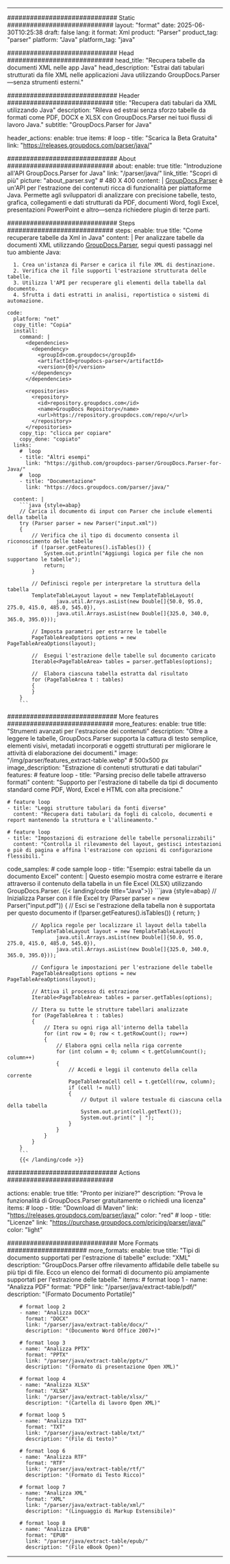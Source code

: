 


---
############################# Static ############################
layout: "format"
date:  2025-06-30T10:25:38
draft: false
lang: it
format: Xml
product: "Parser"
product_tag: "parser"
platform: "Java"
platform_tag: "java"

############################# Head ############################
head_title: "Recupera tabelle da documenti XML nelle app Java"
head_description: "Estrai dati tabulari strutturati da file XML nelle applicazioni Java utilizzando GroupDocs.Parser—senza strumenti esterni."

############################# Header ############################
title: "Recupera dati tabulari da XML utilizzando Java" 
description: "Rileva ed estrai senza sforzo tabelle da formati come PDF, DOCX e XLSX con GroupDocs.Parser nei tuoi flussi di lavoro Java."
subtitle: "GroupDocs.Parser for Java" 

header_actions:
  enable: true
  items:
    #  loop
    - title: "Scarica la Beta Gratuita"
      link: "https://releases.groupdocs.com/parser/java/"
      
############################# About ############################
about:
    enable: true
    title: "Introduzione all'API GroupDocs.Parser for Java"
    link: "/parser/java/"
    link_title: "Scopri di più"
    picture: "about_parser.svg" # 480 X 400
    content: |
       [GroupDocs.Parser](/parser/java/) è un'API per l'estrazione dei contenuti ricca di funzionalità per piattaforme Java. Permette agli sviluppatori di analizzare con precisione tabelle, testo, grafica, collegamenti e dati strutturati da PDF, documenti Word, fogli Excel, presentazioni PowerPoint e altro—senza richiedere plugin di terze parti.

############################# Steps ############################
steps:
    enable: true
    title: "Come recuperare tabelle da Xml in Java"
    content: |
      Per analizzare tabelle da documenti XML utilizzando [GroupDocs.Parser](/parser/java/), segui questi passaggi nel tuo ambiente Java:
      
      1. Crea un'istanza di Parser e carica il file XML di destinazione.
      2. Verifica che il file supporti l'estrazione strutturata delle tabelle.
      3. Utilizza l'API per recuperare gli elementi della tabella dal documento.
      4. Sfrutta i dati estratti in analisi, reportistica o sistemi di automazione.
   
    code:
      platform: "net"
      copy_title: "Copia"
      install:
        command: |
          <dependencies>
            <dependency>
              <groupId>com.groupdocs</groupId>
              <artifactId>groupdocs-parser</artifactId>
              <version>{0}</version>
            </dependency>
          </dependencies>

          <repositories>
            <repository>
              <id>repository.groupdocs.com</id>
              <name>GroupDocs Repository</name>
              <url>https://repository.groupdocs.com/repo/</url>
            </repository>
          </repositories>
        copy_tip: "clicca per copiare"
        copy_done: "copiato"
      links:
        #  loop
        - title: "Altri esempi"
          link: "https://github.com/groupdocs-parser/GroupDocs.Parser-for-Java/"
        #  loop
        - title: "Documentazione"
          link: "https://docs.groupdocs.com/parser/java/"
          
      content: |
        ```java {style=abap}
        // Carica il documento di input con Parser che include elementi della tabella
        try (Parser parser = new Parser("input.xml"))
        {
            // Verifica che il tipo di documento consenta il riconoscimento delle tabelle
            if (!parser.getFeatures().isTables()) {
                System.out.println("Aggiungi logica per file che non supportano le tabelle");
                return;
            }

            // Definisci regole per interpretare la struttura della tabella
            TemplateTableLayout layout = new TemplateTableLayout(
                    java.util.Arrays.asList(new Double[]{50.0, 95.0, 275.0, 415.0, 485.0, 545.0}),
                    java.util.Arrays.asList(new Double[]{325.0, 340.0, 365.0, 395.0}));

            // Imposta parametri per estrarre le tabelle
            PageTableAreaOptions options = new PageTableAreaOptions(layout);

            //  Esegui l'estrazione delle tabelle sul documento caricato
            Iterable<PageTableArea> tables = parser.getTables(options);

            //  Elabora ciascuna tabella estratta dal risultato
            for (PageTableArea t : tables) 
            {
            }
        }
        ```            

############################# More features ############################
more_features:
  enable: true
  title: "Strumenti avanzati per l'estrazione dei contenuti"
  description: "Oltre a leggere le tabelle, GroupDocs.Parser supporta la cattura di testo semplice, elementi visivi, metadati incorporati e oggetti strutturati per migliorare le attività di elaborazione dei documenti."
  image: "/img/parser/features_extract-table.webp" # 500x500 px
  image_description: "Estrazione di contenuti strutturati e dati tabulari"
  features:
    # feature loop
    - title: "Parsing preciso delle tabelle attraverso formati"
      content: "Supporto per l'estrazione di tabelle da tipi di documento standard come PDF, Word, Excel e HTML con alta precisione."

    # feature loop
    - title: "Leggi strutture tabulari da fonti diverse"
      content: "Recupera dati tabulari da fogli di calcolo, documenti e report mantenendo la struttura e l'allineamento."

    # feature loop
    - title: "Impostazioni di estrazione delle tabelle personalizzabili"
      content: "Controlla il rilevamento del layout, gestisci intestazioni e piè di pagina e affina l'estrazione con opzioni di configurazione flessibili."
      
  code_samples:
    # code sample loop
    - title: "Esempio: estrai tabelle da un documento Excel"
      content: |
        Questo esempio mostra come estrarre e iterare attraverso il contenuto della tabella in un file Excel (XLSX) utilizzando GroupDocs.Parser.
        {{< landing/code title="Java">}}
        ```java {style=abap}
        //  Inizializza Parser con il file Excel
        try (Parser parser = new Parser("input.pdf"))
        {
            // Esci se l'estrazione della tabella non è supportata per questo documento
            if (!parser.getFeatures().isTables())
            {
                return;
            }

            // Applica regole per localizzare il layout della tabella
            TemplateTableLayout layout = new TemplateTableLayout(
                    java.util.Arrays.asList(new Double[]{50.0, 95.0, 275.0, 415.0, 485.0, 545.0}),
                    java.util.Arrays.asList(new Double[]{325.0, 340.0, 365.0, 395.0}));

            // Configura le impostazioni per l'estrazione delle tabelle
            PageTableAreaOptions options = new PageTableAreaOptions(layout);

            // Attiva il processo di estrazione
            Iterable<PageTableArea> tables = parser.getTables(options);

            // Itera su tutte le strutture tabellari analizzate
            for (PageTableArea t : tables)
            {
                // Itera su ogni riga all'interno della tabella
                for (int row = 0; row < t.getRowCount(); row++)
                {
                    // Elabora ogni cella nella riga corrente
                    for (int column = 0; column < t.getColumnCount(); column++) 
                    {
                        // Accedi e leggi il contenuto della cella corrente
                        PageTableAreaCell cell = t.getCell(row, column);
                        if (cell != null)
                        {
                            // Output il valore testuale di ciascuna cella della tabella
                            System.out.print(cell.getText());
                            System.out.print(" | ");
                        }
                    }
                }
            }
        }
        ```
        {{< /landing/code >}}


############################# Actions ############################

actions:
  enable: true
  title: "Pronto per iniziare?"
  description: "Prova le funzionalità di GroupDocs.Parser gratuitamente o richiedi una licenza"
  items:
    #  loop
    - title: "Download di Maven"
      link: "https://releases.groupdocs.com/parser/java/"
      color: "red"
        #  loop
    - title: "Licenze"
      link: "https://purchase.groupdocs.com/pricing/parser/java/"
      color: "light"


############################# More Formats #####################
more_formats:
    enable: true
    title: "Tipi di documento supportati per l'estrazione di tabelle"
    exclude: "XML"
    description: "GroupDocs.Parser offre rilevamento affidabile delle tabelle su più tipi di file. Ecco un elenco dei formati di documento più ampiamente supportati per l'estrazione delle tabelle."
    items: 
        # format loop 1
        - name: "Analizza PDF"
          format: "PDF"
          link: "/parser/java/extract-table/pdf/"
          description: "(Formato Documento Portatile)"
          
        # format loop 2
        - name: "Analizza DOCX"
          format: "DOCX"
          link: "/parser/java/extract-table/docx/"
          description: "(Documento Word Office 2007+)"
          
        # format loop 3
        - name: "Analizza PPTX"
          format: "PPTX"
          link: "/parser/java/extract-table/pptx/"
          description: "(Formato di presentazione Open XML)"
          
        # format loop 4
        - name: "Analizza XLSX"
          format: "XLSX"
          link: "/parser/java/extract-table/xlsx/"
          description: "(Cartella di lavoro Open XML)"
          
        # format loop 5
        - name: "Analizza TXT"
          format: "TXT"
          link: "/parser/java/extract-table/txt/"
          description: "(File di testo)"
          
        # format loop 6
        - name: "Analizza RTF"
          format: "RTF"
          link: "/parser/java/extract-table/rtf/"
          description: "(Formato di Testo Ricco)"
          
        # format loop 7
        - name: "Analizza XML"
          format: "XML"
          link: "/parser/java/extract-table/xml/"
          description: "(Linguaggio di Markup Estensibile)"
          
        # format loop 8
        - name: "Analizza EPUB"
          format: "EPUB"
          link: "/parser/java/extract-table/epub/"
          description: "(File eBook Open)"
         
          

---